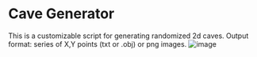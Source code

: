 # Cave Generator
This is a customizable script for generating randomized 2d caves.
Output format: series of X,Y points (txt or .obj) or png images.
![image](https://github.com/konata88/CaveGenerator/assets/3989408/b10fac6f-ff91-444a-909f-aa66f3500d7a)
